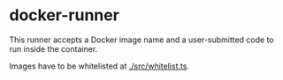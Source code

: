 # docker-runner

This runner accepts a Docker image name and a user-submitted code to run inside the container.

Images have to be whitelisted at [./src/whitelist.ts](./src/whitelist.ts).
